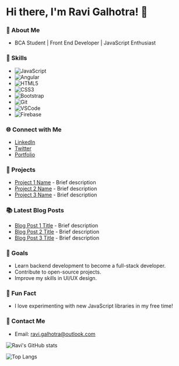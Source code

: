 # Hi there, I'm Ravi Galhotra! 👋

### 🌟 About Me
- BCA Student | Front End Developer | JavaScript Enthusiast

### 🚀 Skills
- ![JavaScript](https://img.shields.io/badge/JavaScript-F7DF1E?style=flat-square&logo=javascript&logoColor=black)
- ![Angular](https://img.shields.io/badge/Angular-DD0031?style=flat-square&logo=angular&logoColor=white)
- ![HTML5](https://img.shields.io/badge/HTML5-E34F26?style=flat-square&logo=html5&logoColor=white)
- ![CSS3](https://img.shields.io/badge/CSS3-1572B6?style=flat-square&logo=css3&logoColor=white)
- ![Bootstrap](https://img.shields.io/badge/Bootstrap-563D7C?style=flat-square&logo=bootstrap&logoColor=white)
- ![Git](https://img.shields.io/badge/Git-F05032?style=flat-square&logo=git&logoColor=white)
- ![VSCode](https://img.shields.io/badge/VSCode-007ACC?style=flat-square&logo=visual-studio-code&logoColor=white)
- ![Firebase](https://img.shields.io/badge/Firebase-FFCA28?style=flat-square&logo=firebase&logoColor=black)

### 🌐 Connect with Me
- [LinkedIn](https://www.linkedin.com/in/galhotra-ravi/)
- [Twitter](https://x.com/ravigalhotra31)
- [Portfolio](https://ravigalhotra.me)

### 🔧 Projects
- [Project 1 Name](link) - Brief description
- [Project 2 Name](link) - Brief description
- [Project 3 Name](link) - Brief description

### 📚 Latest Blog Posts
- [Blog Post 1 Title](link) - Brief description
- [Blog Post 2 Title](link) - Brief description
- [Blog Post 3 Title](link) - Brief description

### 🎯 Goals
- Learn backend development to become a full-stack developer.
- Contribute to open-source projects.
- Improve my skills in UI/UX design.

### 🌟 Fun Fact
- I love experimenting with new JavaScript libraries in my free time!

### 📧 Contact Me
- Email: ravi.galhotra@outlook.com

<!-- GitHub Stats -->
![Ravi's GitHub stats](https://github-readme-streak-stats.herokuapp.com/?user=galhotra-ravi&show_icons=true&theme=radical)

<!-- Most Used Languages -->
![Top Langs](https://github-readme-stats.vercel.app/api/top-langs/?username=galhotra-ravi&layout=compact&theme=radical)
